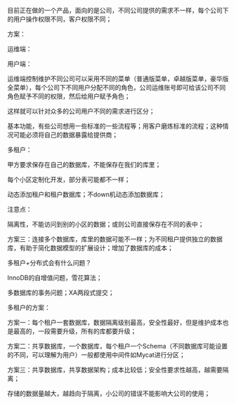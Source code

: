 目前正在做的一个产品，面向的是公司，不同公司提供的需求不一样，每个公司下的用户操作权限不同，客户权限不同；

方案：

运维端：

用户端：

运维端控制维护不同公司可以采用不同的菜单（普通版菜单，卓越版菜单，豪华版全菜单），每个公司下不同用户分配不同的角色，公司运维账号即可给该公司不同角色赋予不同的权限，然后给用户赋予角色；

这样就可以针对众多的公司用户不同的需求进行区分；

基本功能，有些公司想用一些标准的一些流程等；用客户磨炼标准的流程；这种情况可能必须将自己的数据暴露给提供商；

多租户：

甲方要求保存在自己的数据库，不能保存在我们的库里；

每个小区定制化开发，部分表可能都不一样；

动态添加租户和租户数据库；不down机动态添加数据库；

注意点：

隔离性，不能访问到别的小区的数据；或则公司直接保存在不同的表中；

方案三：连接多个数据库，库里的数据可能不一样；为不同租户提供独立的数据库，有助于简化数据模型的扩展设计；增加了数据库的成本；

多租户+分布式会有什么问题？

InnoDB的自增值问题，雪花算法；

多数据库的事务问题；XA两段式提交；



多租户的方案：

方案一：每个租户一套数据库，数据隔离级别最高，安全性最好，但是维护成本也是最高的，一段需要升级，所有的库都要升级；

方案二：共享数据库，一个数据库，每个租户一个Schema（不同数据库可能设置的不同，可以理解为用户）一般都使用中间件如Mycat进行分区；

方案三：共享数据库，共享数据架构；成本比较低；安全性要求性越高，越需要隔离；

存储的数据量越大，越趋向于隔离，小公司的错误不能影响大公司的使用；









